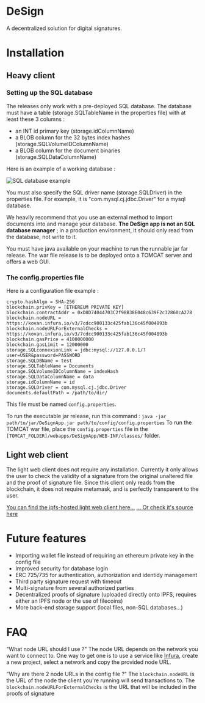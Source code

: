 # DeSign
A decentralized solution for digital signatures.


# Installation
## Heavy client
### Setting up the SQL database
The releases only work with a pre-deployed SQL database.
The database must have a table (storage.SQLTableName in the properties file) with at least these 3 columns : 
* an INT id primary key (storage.idColumnName)
* a BLOB column for the 32 bytes index hashes (storage.SQLVolumeIDColumnName)
* a BLOB column for the document binaries (storage.SQLDataColumnName)

Here is an example of a working database :

![SQL database example](https://i.imgur.com/z3BD2Kq.png)

You must also specify the SQL driver name (storage.SQLDriver) in the properties file.
For example, it is "com.mysql.cj.jdbc.Driver" for a mysql database.

We heavily recommend that you use an external method to import documents into and manage your database. **The DeSign app is not an SQL database manager** ; in a production environment, it should only read from the database, not write to it.


You must have java available on your machine to run the runnable jar far release.
The war file release is to be deployed onto a TOMCAT server and offers a web GUI.

### The config.properties file
Here is a configuration file example :
```
crypto.hashAlgo = SHA-256
blockchain.privKey = [ETHEREUM PRIVATE KEY]
blockchain.contractAddr = 0xD8D74044703C2f98B38E048c639F2c32860cA278
blockchain.nodeURL = https://kovan.infura.io/v3/7cdcc900133c425fab136c45f004893b
blockchain.nodeURLForExternalChecks = https://kovan.infura.io/v3/7cdcc900133c425fab136c45f004893b
blockchain.gasPrice = 4100000000
blockchain.gasLimit = 12000000
storage.SQLconnexionLink = jdbc:mysql://127.0.0.1/?user=USER&password=PASSWORD
storage.SQLDBName = test
storage.SQLTableName = Documents
storage.SQLVolumeIDColumnName = indexHash
storage.SQLDataColumnName = data
storage.idColumnName = id
storage.SQLDriver = com.mysql.cj.jdbc.Driver
documents.defaultPath = /path/to/dir/
```

This file must be named `config.properties`.

To run the executable jar release, run this command :
`java -jar path/to/jar/DeSignApp.jar path/to/config/config.properties`
To run the TOMCAT war file, place the `config.properties` file in the  `[TOMCAT_FOLDER]/webapps/DeSignApp/WEB-INF/classes/` folder.


## Light web client
The light web client does not require any installation. Currently it only allows the user to check the validity of a signature from the original unaltered file and the proof of signature file.
Since this client only reads from the blockchain, it does not require metamask, and is perfectly transparent to the user.

[You can find the ipfs-hosted light web client here...](https://ipfs.io/ipfs/QmcLEpxfJ2BjQiDDDuAMMDU86JeUuqibMkv9gMJudTwPug?filename=userInterface.html)
[... Or check it's source here](https://github.com/guillheu/DeSign/blob/main/userAPI/userInterface.html)


# Future features
* Importing wallet file instead of requiring an ethereum private key in the config file
* Improved security for database login
* ERC 725/735 for authentication, authorization and identidy management
* Third party signature request with timeout
* Multi-signature from several authorized parties
* Decentralized proofs of signature (uploaded directly onto IPFS, requires either an IPFS node or the use of filecoins)
* More back-end storage support (local files, non-SQL databases...)

# FAQ

"What node URL should I use ?"
The node URL depends on the network you want to connect to. One way to get one is to use a service like [Infura](https://infura.io/), create a new project, select a network and copy the provided node URL.

"Why are there 2 node URLs in the config file ?"
The `blockchain.nodeURL` is the URL of the node the client you're running will send transactions to.
The `blockchain.nodeURLForExternalChecks` is the URL that will be included in the proofs of signature